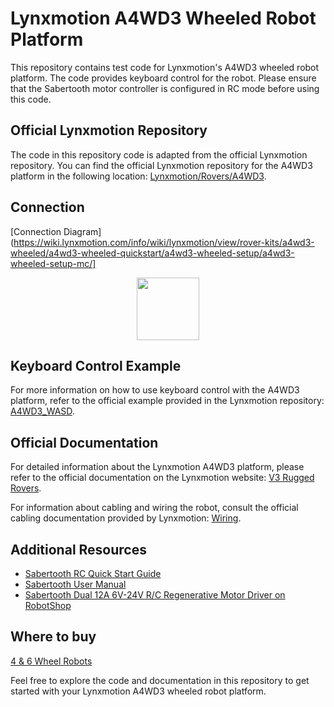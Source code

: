 # Lynxmotion A4WD3 Wheeled Robot Platform

This repository contains test code for Lynxmotion's A4WD3 wheeled robot platform. The code provides keyboard control for the robot. Please ensure that the Sabertooth motor controller is configured in RC mode before using this code.

## Official Lynxmotion Repository

The code in this repository code is adapted from the official Lynxmotion repository. You can find the official Lynxmotion repository for the A4WD3 platform in the following location: [Lynxmotion/Rovers/A4WD3](https://github.com/Lynxmotion/Rovers/tree/master/A4WD3).

## Connection

[Connection Diagram](https://wiki.lynxmotion.com/info/wiki/lynxmotion/view/rover-kits/a4wd3-wheeled/a4wd3-wheeled-quickstart/a4wd3-wheeled-setup/a4wd3-wheeled-setup-mc/]
<p align="center">
  <img src="https://wiki.lynxmotion.com/info/wiki/lynxmotion/download/rover-kits/WebHome/BBU-01-Sabertooth-Wiring-2.png" width="100"/>
</p>

## Keyboard Control Example

For more information on how to use keyboard control with the A4WD3 platform, refer to the official example provided in the Lynxmotion repository: [A4WD3_WASD](https://github.com/Lynxmotion/Rovers/tree/master/A4WD3/A4WD3_WASD).

## Official Documentation

For detailed information about the Lynxmotion A4WD3 platform, please refer to the official documentation on the Lynxmotion website: [V3 Rugged Rovers](https://www.lynxmotion.com/c-12-v3-rugged-rovers.aspx).

For information about cabling and wiring the robot, consult the official cabling documentation provided by Lynxmotion: [Wiring](https://www.lynxmotion.com/03-cabling.aspx).

## Additional Resources

- [Sabertooth RC Quick Start Guide](https://www.robotshop.com/media/files/pdf2/sabertooth-2x12-rc-quick-start.pdf)
- [Sabertooth User Manual](https://www.dimensionengineering.com/datasheets/Sabertooth2x12.pdf)
- [Sabertooth Dual 12A 6V-24V R/C Regenerative Motor Driver on RobotShop](https://www.robotshop.com/en/sabertooth-dual-12a-6v-24v-regenerative-motor-driver.html)

## Where to buy
[4 & 6 Wheel Robots](https://www.robotshop.com/collections/4-wheeled-development-platforms?pf_v_brand=Lynxmotion)

Feel free to explore the code and documentation in this repository to get started with your Lynxmotion A4WD3 wheeled robot platform.


